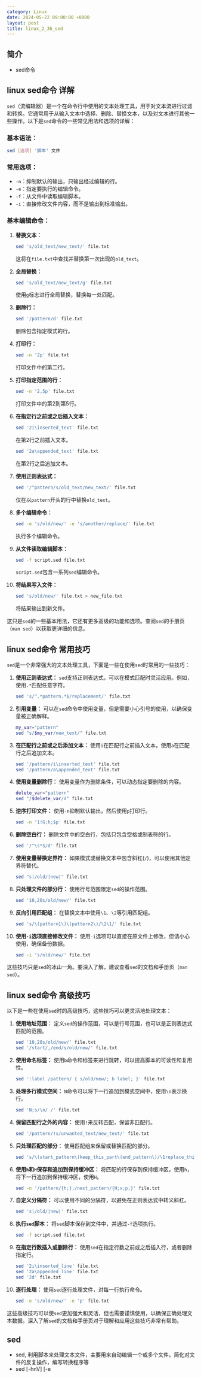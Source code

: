 ```yaml
---
category: Linux
date: 2024-05-22 09:00:00 +0800
layout: post
title: linux_2_36_sed
---
```

## 简介

+ sed命令

## linux sed命令 详解

`sed`（流编辑器）是一个在命令行中使用的文本处理工具，用于对文本流进行过滤和转换。它通常用于从输入文本中选择、删除、替换文本，以及对文本进行其他一些操作。以下是`sed`命令的一些常见用法和选项的详解：

### 基本语法：
```bash
sed [选项] '脚本' 文件
```

### 常用选项：
- `-n`：抑制默认的输出，只输出经过编辑的行。
- `-e`：指定要执行的编辑命令。
- `-f`：从文件中读取编辑脚本。
- `-i`：直接修改文件内容，而不是输出到标准输出。

### 基本编辑命令：
1. **替换文本：**
   ```bash
   sed 's/old_text/new_text/' file.txt
   ```
   这将在`file.txt`中查找并替换第一次出现的`old_text`。

2. **全局替换：**
   ```bash
   sed 's/old_text/new_text/g' file.txt
   ```
   使用`g`标志进行全局替换，替换每一处匹配。

3. **删除行：**
   ```bash
   sed '/pattern/d' file.txt
   ```
   删除包含指定模式的行。

4. **打印行：**
   ```bash
   sed -n '2p' file.txt
   ```
   打印文件中的第二行。

5. **打印指定范围的行：**
   ```bash
   sed -n '2,5p' file.txt
   ```
   打印文件中的第2到第5行。

6. **在指定行之前或之后插入文本：**
   ```bash
   sed '2i\inserted_text' file.txt
   ```
   在第2行之前插入文本。

   ```bash
   sed '2a\appended_text' file.txt
   ```
   在第2行之后追加文本。

7. **使用正则表达式：**
   ```bash
   sed '/^pattern/s/old_text/new_text/' file.txt
   ```
   仅在以`pattern`开头的行中替换`old_text`。

8. **多个编辑命令：**
   ```bash
   sed -e 's/old/new/' -e 's/another/replace/' file.txt
   ```
   执行多个编辑命令。

9. **从文件读取编辑脚本：**
   ```bash
   sed -f script.sed file.txt
   ```
   `script.sed`包含一系列`sed`编辑命令。

10. **将结果写入文件：**
    ```bash
    sed 's/old/new/' file.txt > new_file.txt
    ```
    将结果输出到新文件。

这只是`sed`的一些基本用法，它还有更多高级的功能和选项。查阅`sed`的手册页（`man sed`）以获取更详细的信息。

## linux sed命令 常用技巧

`sed`是一个非常强大的文本处理工具，下面是一些在使用`sed`时常用的一些技巧：

1. **使用正则表达式：**
   `sed`支持正则表达式，可以在模式匹配时灵活应用。例如，使用`.*`匹配任意字符。

   ```bash
   sed 's/^.*pattern.*$/replacement/' file.txt
   ```

2. **引用变量：**
   可以在`sed`命令中使用变量，但是需要小心引号的使用，以确保变量被正确解释。

   ```bash
   my_var="pattern"
   sed "s/$my_var/new_text/" file.txt
   ```

3. **在匹配行之前或之后添加文本：**
   使用`i`在匹配行之前插入文本，使用`a`在匹配行之后追加文本。

   ```bash
   sed '/pattern/i\inserted_text' file.txt
   sed '/pattern/a\appended_text' file.txt
   ```

4. **使用变量删除行：**
   使用变量作为删除条件，可以动态指定要删除的内容。

   ```bash
   delete_var="pattern"
   sed "/$delete_var/d" file.txt
   ```

5. **逆序打印文件：**
   使用`-n`抑制默认输出，然后使用`p`打印行。

   ```bash
   sed -n '1!G;h;$p' file.txt
   ```

6. **删除空白行：**
   删除文件中的空白行，包括只包含空格或制表符的行。

   ```bash
   sed '/^\s*$/d' file.txt
   ```

7. **使用变量替换定界符：**
   如果模式或替换文本中包含斜杠(`/`)，可以使用其他定界符替代。

   ```bash
   sed "s|/old/|new|" file.txt
   ```

8. **只处理文件的部分行：**
   使用行号范围限定`sed`的操作范围。

   ```bash
   sed '10,20s/old/new/' file.txt
   ```

9. **反向引用匹配组：**
   在替换文本中使用`\1`、`\2`等引用匹配组。

   ```bash
   sed 's/\(pattern1\)\(pattern2\)/\2\1/' file.txt
   ```

10. **使用`-i`选项直接修改文件：**
    使用`-i`选项可以直接在原文件上修改，但请小心使用，确保备份数据。

    ```bash
    sed -i 's/old/new/' file.txt
    ```

这些技巧只是`sed`的冰山一角。要深入了解，建议查看`sed`的文档和手册页（`man sed`）。

## linux sed命令 高级技巧

以下是一些在使用`sed`时的高级技巧，这些技巧可以更灵活地处理文本：

1. **使用地址范围：**
   定义`sed`的操作范围，可以是行号范围，也可以是正则表达式匹配的范围。

   ```bash
   sed '10,20s/old/new/' file.txt
   sed '/start/,/end/s/old/new/' file.txt
   ```

2. **使用命名标签：**
   使用`b`命令和标签来进行跳转，可以提高脚本的可读性和复用性。

   ```bash
   sed ':label /pattern/ { s/old/new/; b label; }' file.txt
   ```

3. **处理多行模式空间：**
   `N`命令可以将下一行追加到模式空间中，使用`\n`表示换行。

   ```bash
   sed 'N;s/\n/ /' file.txt
   ```

4. **保留匹配行之外的内容：**
   使用`!`来反转匹配，保留非匹配行。

   ```bash
   sed '/pattern/!s/unwanted_text/new_text/' file.txt
   ```

5. **只处理匹配的部分：**
   使用匹配组来保留或替换匹配的部分。

   ```bash
   sed 's/\(start_pattern\)keep_this_part\(end_pattern\)/\1replace_this_part\2/' file.txt
   ```

6. **使用`h`和`H`保存和追加到保持缓冲区：**
   将匹配的行保存到保持缓冲区，使用`h`，将下一行追加到保持缓冲区，使用`H`。

   ```bash
   sed -n '/pattern/{h;};/next_pattern/{H;x;p;}' file.txt
   ```

7. **自定义分隔符：**
   可以使用不同的分隔符，以避免在正则表达式中转义斜杠。

   ```bash
   sed 's|/old/|new|' file.txt
   ```

8. **执行`sed`脚本：**
   将`sed`脚本保存到文件中，并通过`-f`选项执行。

   ```bash
   sed -f script.sed file.txt
   ```

9. **在指定行数插入或删除行：**
   使用`sed`在指定行数之前或之后插入行，或者删除指定行。

   ```bash
   sed '2i\inserted_line' file.txt
   sed '2a\appended_line' file.txt
   sed '2d' file.txt
   ```

10. **逐行处理：**
    使用`sed`逐行处理文件，对每一行执行命令。

    ```bash
    sed -e 's/old/new/' -e 'p' file.txt
    ```

这些高级技巧可以使`sed`更加强大和灵活，但也需要谨慎使用，以确保正确处理文本数据。深入了解`sed`的文档和手册页对于理解和应用这些技巧非常有帮助。

## sed  

+ sed, 利用脚本来处理文本文件，主要用来自动编辑一个或多个文件，简化对文件的反复操作，编写转换程序等
+ sed [-hnV] [-e<script>][-f<script文件>][文本文件]
+ 参数说明
  + `-e<script>` : 以选项中指定的script来处理输入的文本文件
  + `-f<script 文件>` ：以选项中指定的script文件来处理输入的文本文件
  + `-h` ： 显示帮助
  + `-n` ： 仅显示script处理后的结果
+ 动作说明
  + `a` ： 新增，a的后面可以接字符串，这些字符串会在新的一行出现（目前的下一行）
  + `c` ： 取代，c的后面可以接字符串，这些字符串可以取代n1, n2之间的行
  + `d` ： 删除，因为是删除，所以d后面通常不接任何东西
  + `i` ： 插入，i的后面可以接字符串，而这些字符串会出现在新的一行（目前的上一行）
  + `p` ： 打印，将某个选择的数据打印
  + `s` :  取代，可以直接进行取代的工作，通常搭配正则表达式

在Linux中，`sed`命令是一种流编辑器，用于对文本进行流式处理和转换。它读取输入文本的每一行，根据指定的规则进行模式匹配和替换操作，并将处理后的文本输出到标准输出或指定的文件中。

以下是`sed`命令的一般语法：

```
sed [options] 'command' input_file
```

其中，`options`是可选的一些选项，`command`是要执行的`sed`命令，`input_file`是要处理的输入文件。

以下是一些常见的`sed`命令选项和用法：

1. 替换文本：
   ```
   sed 's/pattern/replacement/' input_file
   ```

   此命令将输入文件中的每一行，将匹配`pattern`的内容替换为`replacement`。

2. 删除行：
   ```
   sed '3d' input_file
   ```

   此命令将删除输入文件中的第三行。

3. 使用正则表达式进行匹配：
   ```
   sed -n '/pattern/p' input_file
   ```

   此命令将仅打印匹配正则表达式`pattern`的行。

`sed`命令还支持其他一些高级功能，如全局替换、插入、追加和删除文本行，条件执行等。您可以使用不同的`sed`命令和选项来完成各种文本处理任务。

请注意，`sed`命令是一种非交互式的编辑器，它将按照指定的命令对输入文本进行处理，并将结果输出到标准输出或指定的文件中。它不会修改原始文件，除非您使用重定向符号（`>`）将输出重定向到原始文件。
